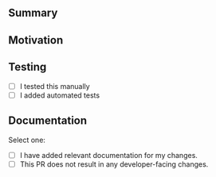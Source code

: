 ## Summary
<!-- Simple summary of what was changed. -->

## Motivation
<!-- Why are you making this change? If it's for fixing a bug, if possible, please include a link to the relevant issue, a code snippet, or an example project that demonstrates the bug. -->

## Testing
<!-- Did you test your changes? Ideally you should check both of the following boxes. -->
- [ ] I tested this manually
- [ ] I added automated tests
<!-- Ignored Tests: Did you newly ignore a test in this PR?  If so, please open an R4 incident so that the test can be re-enabled as soon as possible-->

## Documentation

Select one: 
- [ ] I have added relevant documentation for my changes.
- [ ] This PR does not result in any developer-facing changes.
